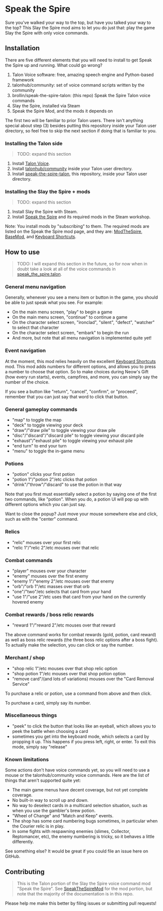 # Speak the Spire

Sure you've walked your way to the top, but have you talked your way to the top?
This Slay the Spire mod aims to let you do just that: play the game Slay the
Spire with only voice commands.

## Installation

There are five different elements that you will need to install to get Speak the
Spire up and running. What could go wrong?

1. Talon Voice software: free, amazing speech engine and Python-based framework
1. talonhub/community: set of voice command scripts written by the community
1. brollin/speak-the-spire-talon: (this repo) Speak the Spire Talon voice
   commands
1. Slay the Spire, installed via Steam
1. Speak the Spire Mod, and the mods it depends on

The first two will be familiar to prior Talon users. There isn't anything
special about step (3) besides putting this repository inside your Talon user
directory, so feel free to skip the next section if doing that is familiar to
you.

### Installing the Talon side

> TODO: expand this section

1. Install [Talon Voice](https://talonvoice.com/).
1. Install [talonhub/community](https://github.com/talonhub/community) inside
   your Talon user directory.
1. Install
   [speak-the-spire-talon](https://github.com/brollin/speak-the-spire-talon),
   this repository, inside your Talon user directory.

### Installing the Slay the Spire + mods

> TODO: expand this section

1. Install Slay the Spire with Steam.
1. Install
   [Speak the Spire](https://steamcommunity.com/sharedfiles/filedetails/?id=3159200524)
   and its required mods in the Steam workshop.

Note: You install mods by "subscribing" to them. The required mods are listed on
the Speak the Spire mod page, and they are:
[ModTheSpire](https://steamcommunity.com/workshop/filedetails/?id=1605060445),
[BaseMod](https://steamcommunity.com/workshop/filedetails/?id=1605833019), and
[Keyboard Shortcuts](https://steamcommunity.com/workshop/filedetails/?id=2173245479).

## How to use

> TODO: I will expand this section in the future, so for now when in doubt take
> a look at all of the voice commands in
> [speak_the_spire.talon](./speak_the_spire.talon).

### General menu navigation

Generally, whenever you see a menu item or button in the game, you should be
able to just speak what you see. For example:

- On the main menu screen, "play" to begin a game
- On the main menu screen, "continue" to continue a game
- On the character select screen, "ironclad", "silent", "defect", "watcher" to
  select that character
- On the character select screen, "embark" to begin the run
- And more, but note that all menu navigation is implemented quite yet!

### Event navigation

At the moment, this mod relies heavily on the excellent
[Keyboard Shortcuts](https://steamcommunity.com/workshop/filedetails/?id=2173245479)
mod. This mod adds numbers for different options, and allows you to press a
number to choose that option. So to make choices during Neow's Gift (how every
run starts), events, campfires, and more, you can simply say the number of the
choice.

If you see a button like "return", "cancel", "confirm", or "proceed", remember
that you can just say that word to click that button.

### General gameplay commands

- "map" to toggle the map
- "deck" to toggle viewing your deck
- "draw"/"draw pile" to toggle viewing your draw pile
- "disc"/"discard"/"discard pile" to toggle viewing your discard pile
- "exhaust"/"exhaust pile" to toggle viewing your exhaust pile
- "end turn" to end your turn
- "menu" to toggle the in-game menu

### Potions

- "potion" clicks your first potion
- "potion 1"/"potion 2"/etc clicks that potion
- "drink"/"throw"/"discard" to use the potion in that way

Note that you first must essentially select a potion by saying one of the first
two commands, like "potion". When you do, a potion UI will pop up with different
options which you can just say.

Want to close the popup? Just move your mouse somewhere else and click, such as
with the "center" command.

### Relics

- "relic" mouses over your first relic
- "relic 1"/"relic 2"/etc mouses over that relic

### Combat commands

- "player" mouses over your character
- "enemy" mouses over the first enemy
- "enemy 1"/"enemy 2"/etc mouses over that enemy
- "orb"/"orb 1"/etc masses over that orb
- "one"/"two"/etc selects that card from your hand
- "use 1"/"use 2"/etc uses that card from your hand on the currently hovered
  enemy

### Combat rewards / boss relic rewards

- "reward 1"/"reward 2"/etc mouses over that reward

The above command works for combat rewards (gold, potion, card reward) as well
as boss relic rewards (the three boss relic options after a boss fight). To
actually make the selection, you can click or say the number.

### Merchant / shop

- "shop relic 1"/etc mouses over that shop relic option
- "shop potion 1"/etc mouses over that shop potion option
- "remove card"/(and lots of variations) mouses over the "Card Removal Service"

To purchase a relic or potion, use a command from above and then click.

To purchase a card, simply say its number.

### Miscellaneous things

- "peek" to click the button that looks like an eyeball, which allows you to
  peek the battle when choosing a card
- sometimes you get into the keyboard mode, which selects a card by propping it
  up. This happens if you press left, right, or enter. To exit this mode, simply
  say "release"

### Known limitations

Some actions don't have voice commands yet, so you will need to use a mouse or
the talonhub/community voice commands. Here are the list of things that aren't
supported quite yet:

- The main game menus have decent coverage, but not yet complete coverage.
- No built-in way to scroll up and down.
- No way to deselect cards in a multicard selection situation, such as when you
  use the gambler's brew potion.
- "Wheel of Change" and "Match and Keep" events.
- The shop has some card numbering bugs sometimes, in particular when the
  Courier relic is in play.
- In some fights with respawning enemies (slimes, Collector, Reptomancer, etc),
  the enemy numbering is tricky, so it behaves a little differently.

See something else? It would be great if you could file an issue here on GitHub.

## Contributing

> This is the Talon portion of the Slay the Spire voice command mod "Speak the
> Spire". See [SpeakTheSpireMod](https://github.com/brollin/SpeakTheSpireMod)
> for the mod portion, but note that the majority of the documentation is in
> this repo.

Please help me make this better by filing issues or submitting pull requests!
